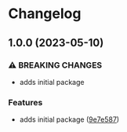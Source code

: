 # Changelog

## 1.0.0 (2023-05-10)


### ⚠ BREAKING CHANGES

* adds initial package

### Features

* adds initial package ([9e7e587](https://github.com/niquerio/npm-release-demo/commit/9e7e58799c35b6785c13d8a38614c8ec4cdcdc01))
